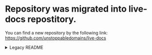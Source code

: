 # Repository was migrated into live-docs repostitory. 
You can find a new repository by the following link: https://github.com/unstoppabledomains/live-docs

<details>
<summary>Legacy README</summary>

# Unstoppable Domains Documentation.  

[![Unstoppable Domains Documentation](https://img.shields.io/badge/docs-unstoppabledomains.com-blue)](https://docs.unstoppabledomains.com/)

Unstoppable Domains Documentation is hosted by [GitBook](https://www.gitbook.com/) and can be accessed at
[docs.unstoppabledomains.com](https://docs.unstoppabledomains.com/).

The live version of the documentation is synced with [live-docs repository](https://github.com/unstoppabledomains/live-docs).

## Contributing

**General rules:**

- Try to follow [Google developer documentation style guide](https://developers.google.com/style).

**Working with templates and auto-generated pieces:**

###### Files that shouldn't be edited directly (follow described flow instead): 
- src/domain-registry-essentials/cns-smart-contracts.md:
	1. Edit *templates/cns-smart-contracts-template.md*;
	2. Run `render:cns-contracts`.

###### Auto-generated smart-contract address tables:

Contract addresses are pulled from [network-config.json](https://github.com/unstoppabledomains/dot-crypto/blob/master/src/network-config/network-config.json "network-config.json") contained in [dot-crypto](https://github.com/unstoppabledomains/dot-crypto).

- To fetch new config for existing contracts run `render:cns-contracts`. 
- If you need to add a new contract:
	1. Inside of the template insert `#include "templates/contracts/<YourContractName>.md"` where you want to add your table;
	2. Generate tables & compile the template using:
		- `render:cns-contracts` to render *src/domain-registry-essentials/cns-smart-contracts.md*.

**Tips for external contributors:**

In order to preview a fork branch of the documentation, you can create a private [GitBook](https://www.gitbook.com/)
space and link your fork when setting up [GitHub integration](https://docs.gitbook.com/integrations/github).

**Tips for Unstoppable team:**

Branch previews are available at the [development GitBook space](https://app.gitbook.com/@unstoppable-domains/s/unstoppable-docs-dev/).
</details>
